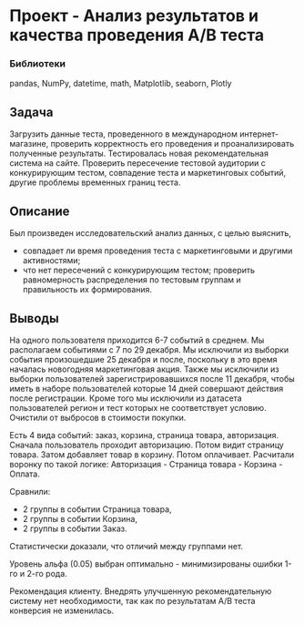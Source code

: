 # Проект - Анализ результатов и качества проведения А/В теста

### Библиотеки
pandas, NumPy, datetime, math, Matplotlib, seaborn, Plotly

## Задача
Загрузить данные теста, проведенного в международном интернет-магазине, проверить корректность его проведения и проанализировать полученные результаты.
 Тестировалась новая рекомендательная система на сайте. Проверить пересечение тестовой аудитории с конкурирующим тестом,
совпадение теста и маркетинговых событий, другие проблемы временных границ теста.

## Описание
Был произведен исследовательский анализ данных, с целью выяснить,
- совпадает ли время проведения теста с маркетинговыми и другими активностями;
- что нет пересечений с конкурирующим тестом; проверить равномерность распределения по тестовым группам и правильность их формирования.



## Выводы
На одного пользователя приходится 6-7 событий в среднем. Мы располагаем событиями с 7 по 29 декабря. Мы исключили из выборки события произошедшие 25 декабря и после, поскольку в это время началась новогодняя маркетинговая акция. Также мы исключили из выборки пользователей зарегистрировавшихся после 11 декабря, чтобы иметь в наборе пользователей которые 14 дней совершают действия после регистрации. Кроме того мы исключили из датасета пользователей регион и тест которых не соответствует условию. Очистили от выбросов в стоимости покупки.

Есть 4 вида событий: заказ, корзина, страница товара, авторизация. Сначала пользователь проходит авторизацию. Потом видит страницу товара. Затом добавляет товар в корзину. Потом оплачивает. Расчитали воронку по такой логике: Авторизация - Страница товара - Корзина - Оплата.

Сравнили:

- 2 группы в событии Страница товара,
- 2 группы в событии Корзина,
- 2 группы в событии Заказ.

Статистически доказали, что отличий между группами нет.

Уровень альфа (0.05) выбран оптимально - минимизированы ошибки 1-го и 2-го рода.

Рекомендация клиенту. Внедрять улучшенную рекомендательную систему нет необходимости, так как по результатам A/B теста конверсия не изменилась.
